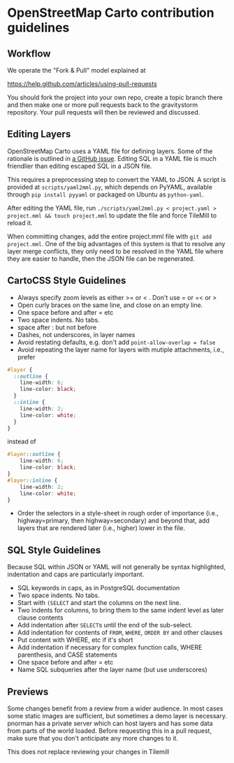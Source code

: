 # OpenStreetMap Carto contribution guidelines

## Workflow

We operate the "Fork & Pull" model explained at

https://help.github.com/articles/using-pull-requests

You should fork the project into your own repo, create a topic branch
there and then make one or more pull requests back to the gravitystorm repository.
Your pull requests will then be reviewed and discussed.

## Editing Layers

OpenStreetMap Carto uses a YAML file for defining layers. Some of the rationale is outlined in [a GitHub issue](https://github.com/gravitystorm/openstreetmap-carto/issues/711). Editing SQL in a YAML file is much friendlier than editing escaped SQL in a JSON file.

This requires a preprocessing step to convert the YAML to JSON. A script is provided at ``scripts/yaml2mml.py``, which depends on PyYAML, available through ``pip install pyyaml`` or packaged on Ubuntu as ``python-yaml``.

After editing the YAML file, run ``./scripts/yaml2mml.py < project.yaml > project.mml && touch project.mml`` to update the file and force TileMill to reload it.

When committing changes, add the entire project.mml file with ``git add project.mml``. One of the big advantages of this system is that to resolve any layer merge conflicts, they only need to be resolved in the YAML file where they are easier to handle, then the JSON file can be regenerated.

## CartoCSS Style Guidelines

* Always specify zoom levels as either >= or < . Don't use = or =< or >
* Open curly braces on the same line, and close on an empty line.
* One space before and after = etc
* Two space indents. No tabs.
* space after : but not before
* Dashes, not underscores, in layer names
* Avoid restating defaults, e.g. don't add `point-allow-overlap = false`
* Avoid repeating the layer name for layers with mutiple attachments, i.e., prefer

```css
#layer {
  ::outline {
    line-width: 6;
    line-color: black;
  }
  ::inline {
    line-width: 2;
    line-color: white;
  }
}
```
instead of

```css
#layer::outline {
    line-width: 6;
    line-color: black;
}
#layer::inline {
    line-width: 2;
    line-color: white;
}
```
* Order the selectors in a style-sheet in rough order of importance (i.e., highway=primary, then highway=secondary) and beyond that, add layers that are rendered later (i.e., higher) lower in the file.

## SQL Style Guidelines
Because SQL within JSON or YAML will not generally be syntax highlighted, indentation and caps are particularly important.

* SQL keywords in caps, as in PostgreSQL documentation
* Two space indents. No tabs.
* Start with ``(SELECT`` and start the columns on the next line.
* Two indents for columns, to bring them to the same indent level as later clause contents
* Add indentation after ``SELECT``s until the end of the sub-select.
* Add indentation for contents of ``FROM``, ``WHERE``, ``ORDER BY`` and other clauses
* Put content with WHERE, etc if it's short
* Add indentation if necessary for complex function calls, WHERE parenthesis, and CASE statements
* One space before and after = etc
* Name SQL subqueries after the layer name (but use underscores)

## Previews

Some changes benefit from a review from a wider audience. In most cases some static images are sufficient, but sometimes a demo layer is necessary. pnorman has a private server which can host layers and has some data from parts of the world loaded. Before requesting this in a pull request, make sure that you don't anticipate any more changes to it.

This does not replace reviewing your changes in Tilemill
